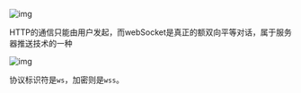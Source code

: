  ![img](http://www.ruanyifeng.com/blogimg/asset/2017/bg2017051502.png) 

HTTP的通信只能由用户发起，而webSocket是真正的额双向平等对话，属于服务器推送技术的一种

 ![img](http://www.ruanyifeng.com/blogimg/asset/2017/bg2017051503.jpg) 

协议标识符是`ws`，加密则是`wss`。